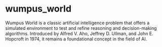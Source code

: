# wumpus_world
Wumpus World is a classic artificial intelligence problem that offers a simulated environment to test and refine reasoning and decision-making algorithms. Introduced by Alfred V. Aho, Jeffrey D. Ullman, and John E. Hopcroft in 1974, it remains a foundational concept in the field of AI.
